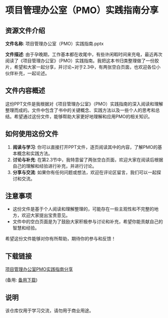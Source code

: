# 项目管理办公室（PMO）实践指南分享

## 资源文件介绍

**文件名称**: 项目管理办公室（PMO）实践指南.pptx

**文件描述**:
由于孕晚期，工作基本都在收尾中，有些许闲暇时间来充电，最近再次阅读了《项目管理办公室》（PMO）实践指南。我把这本书归类整理做了一份胶片，希望和大家一起分享，并讨论~对于2.3中，有两张空白页面，也欢迎各位小伙伴补充，一起论述。

## 文件内容概述

这份PPT文件是我根据对《项目管理办公室》（PMO）实践指南的深入阅读和理解整理而成的。文件中包含了书中的关键概念、实践方法以及一些个人的思考和总结。希望通过这份文件，能够帮助大家更好地理解和应用PMO的相关知识。

## 如何使用这份文件

1. **阅读与学习**: 你可以直接打开PPT文件，逐页阅读其中的内容，了解PMO的基本概念和实践方法。
2. **讨论与补充**: 在第2.3节中，我特意留了两张空白页面，欢迎大家在阅读后根据自己的理解和经验进行补充，并进行讨论。
3. **分享与交流**: 如果你有任何问题或想法，欢迎在评论区留言，我们可以一起探讨和交流。

## 注意事项

- 这份文件是基于个人阅读和理解整理的，可能存在一些主观性和不完整的地方，欢迎大家提出宝贵意见。
- 文件中的空白页面是为了鼓励大家积极参与讨论和补充，希望你能贡献自己的智慧和经验。

希望这份文件能够对你有所帮助，期待你的参与和反馈！

## 下载链接
[项目管理办公室PMO实践指南分享]() 

(备用: [备用下载](https://pan.baidu.com/s/1o2eF-NTVZWJsHjNjYbG1tA?pwd=1234))

## 说明

该仓库仅用于学习交流，请勿用于商业用途。
